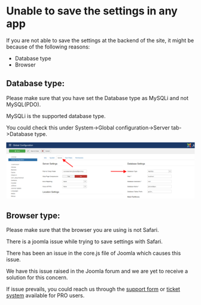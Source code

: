 # Unable to save the settings in any app

If you are not able to save the settings at the backend of the site, it might be because of the following reasons:

* Database type 
* Browser 

## Database type: <a id="database-type"></a>

Please make sure that you have set the Database type as MySQLi and not MySQL\(PDO\).

MySQLi is the supported database type.

You could check this under System-&gt;Global configuration-&gt;Server tab-&gt;Database type.

![Database type in Joomla configuration](https://raw.githubusercontent.com/j2store/doc-images/master/frequently-asked-questions/not-able-to-save-settings/database-type.png)

## Browser type: <a id="browser-type"></a>

Please make sure that the browser you are using is not Safari.

There is a joomla issue while trying to save settings with Safari.

There has been an issue in the core.js file of Joomla which causes this issue.

We have this issue raised in the Joomla forum and we are yet to receive a solution for this concern.

If issue prevails, you could reach us through the [support form](https://www.j2store.org/support/support-request-form.html) or [ticket system](https://www.j2store.org/my-account/priority-ticket-system.html) available for PRO users.

